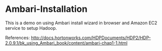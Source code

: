 Ambari-Installation
===================
This is a demo on using Ambari install wizard in browser and Amazon EC2 service to setup Hadoop.

References:
http://docs.hortonworks.com/HDPDocuments/HDP2/HDP-2.0.9.1/bk_using_Ambari_book/content/ambari-chap1-1.html

